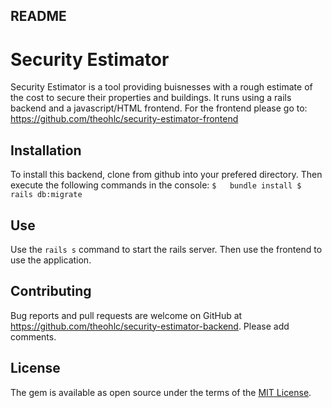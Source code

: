 ## README

# Security Estimator

Security Estimator is a tool providing buisnesses with a rough estimate of the cost to secure their properties and buildings. It runs using a rails backend and a javascript/HTML frontend. For the frontend please go to: https://github.com/theohlc/security-estimator-frontend

## Installation

To install this backend, clone from github into your prefered directory. Then execute the following commands in the console:
`
$   bundle install
$   rails db:migrate
`

## Use

Use the ` rails s ` command to start the rails server. Then use the frontend to use the application.

## Contributing

Bug reports and pull requests are welcome on GitHub at https://github.com/theohlc/security-estimator-backend. Please add comments.

## License

The gem is available as open source under the terms of the [MIT License](https://opensource.org/licenses/MIT).
